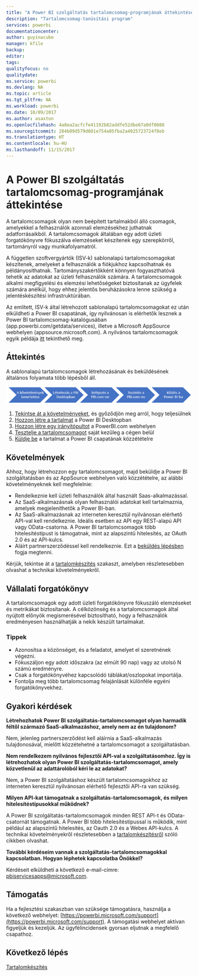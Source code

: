 ```yaml
---
title: "A Power BI szolgáltatás tartalomcsomag-programjának áttekintése"
description: "Tartalomcsomag-tanúsítási program"
services: powerbi
documentationcenter: 
author: guyinacube
manager: kfile
backup: 
editor: 
tags: 
qualityfocus: no
qualitydate: 
ms.service: powerbi
ms.devlang: NA
ms.topic: article
ms.tgt_pltfrm: NA
ms.workload: powerbi
ms.date: 10/09/2017
ms.author: asaxton
ms.openlocfilehash: 4a8ea2acfcfe41192b82addfe52dbe67a0df8088
ms.sourcegitcommit: 284b09d579d601e754a05fba2a4025723724f8eb
ms.translationtype: HT
ms.contentlocale: hu-HU
ms.lasthandoff: 11/15/2017
---
```

# <a name="overview-of-the-power-bi-service-content-pack-program"></a>A Power BI szolgáltatás tartalomcsomag-programjának áttekintése
A tartalomcsomagok olyan nem beépített tartalmakból álló csomagok, amelyekkel a felhasználók azonnali elemzésekhez juthatnak adatforrásaikból. A tartalomcsomagok általában egy adott üzleti forgatókönyvre fókuszálva elemzéseket készítenek egy szerepkörről, tartományról vagy munkafolyamatról.

A független szoftvergyártók (ISV-k) sablonalapú tartalomcsomagokat készítenek, amelyeket a felhasználók a fiókjukhoz kapcsolhatnak és példányosíthatnak. Tartományszakértőkként könnyen fogyaszthatóvá tehetik az adatokat az üzleti felhasználók számára. A tartalomcsomagok alkalmi megfigyelési és elemzési lehetőségeket biztosítanak az ügyfelek számára anélkül, hogy ehhez jelentős beruházásokra lenne szükség a jelentéskészítési infrastruktúrában. 

Az említett, ISV-k által létrehozott sablonalapú tartalomcsomagokat ez után elküldheti a Power BI csapatának, így nyilvánosan is elérhetők lesznek a Power BI tartalomcsomag-katalógusában (app.powerbi.com/getdata/services), illetve a Microsoft AppSource webhelyen (appsource.microsoft.com). A nyilvános tartalomcsomagok egyik példája [itt](template-content-pack-experience.md) tekinthető meg.

## <a name="overview"></a>Áttekintés
A sablonalapú tartalomcsomagok létrehozásának és beküldésének általános folyamata több lépésből áll.

 ![Folyamat](media/service-content-pack-overview/developer-content-pack-overview.png)

1. [Tekintse át a követelményeket](#requirements), és győződjön meg arról, hogy teljesülnek
2. [Hozzon létre a tartalmat](template-content-pack-authoring.md#queries) a Power BI Desktopban
3. [Hozzon létre egy irányítópultot](template-content-pack-authoring.md#dashboard) a PowerBI.com webhelyen
4. [Tesztelje a tartalomcsomagot](template-content-pack-testing.md) saját kezűleg a cégen belül
5. [Küldje be](template-content-pack-testing.md#submission) a tartalmat a Power BI csapatának közzétételre

<a name="requirements"></a>

## <a name="requirements"></a>Követelmények
Ahhoz, hogy létrehozzon egy tartalomcsomagot, majd beküldje a Power BI szolgáltatásban és az AppSource webhelyen való közzétételre, az alábbi követelményeknek kell megfelelnie:

* Rendelkeznie kell üzleti felhasználók által használt Saas-alkalmazással.
* Az SaaS-alkalmazásnak olyan felhasználói adatokat kell tartalmaznia, amelyek megjeleníthetők a Power BI-ban.
* Az SaaS-alkalmazásnak az interneten keresztül nyilvánosan elérhető API-val kell rendelkeznie. Ideális esetben az API egy REST-alapú API vagy OData-csatorna. A Power BI tartalomcsomagok több hitelesítéstípust is támogatnak, mint az alapszintű hitelesítés, az OAuth 2.0 és az API-kulcs. 
* Aláírt partnerszerződéssel kell rendelkeznie. Ezt a [beküldés lépésben](template-content-pack-testing.md#submission) fogja megtenni.

Kérjük, tekintse át a [tartalomkészítés](template-content-pack-authoring.md) szakaszt, amelyben részletesebben olvashat a technikai követelményekről.

## <a name="business-scenario"></a>Vállalati forgatókönyv
A tartalomcsomagok egy adott üzleti forgatókönyvre fókuszáló elemzéseket és metrikákat biztosítanak. A célközönség és a tartalomcsomagok által nyújtott előnyök megismerésével biztosítható, hogy a felhasználók eredményesen használhatják a nekik készült tartalmakat.

### <a name="tips"></a>Tippek
* Azonosítsa a közönséget, és a feladatot, amelyet el szeretnének végezni.  
* Fókuszáljon egy adott időszakra (az elmúlt 90 nap) vagy az utolsó N számú eredményre.  
* Csak a forgatókönyvéhez kapcsolódó táblákat/oszlopokat importálja.  
* Fontolja meg több tartalomcsomag felajánlását különféle egyéni forgatókönyvekhez.  

## <a name="frequently-asked-questions"></a>Gyakori kérdések
**Létrehozhatok Power BI szolgáltatás-tartalomcsomagot olyan harmadik féltől származó SaaS-alkalmazáshoz, amely nem az én tulajdonom?**

Nem, jelenleg partnerszerződést kell aláírnia a SaaS-alkalmazás tulajdonosával, mielőtt közzétehetné a tartalomcsomagot a szolgáltatásban.

**Nem rendelkezem nyilvános fejlesztői API-val a szolgáltatásomhoz. Így is létrehozhatok olyan Power BI szolgáltatás-tartalomcsomagot, amely közvetlenül az adattárolóból kéri le az adatokat?**

Nem, a Power BI szolgáltatáshoz készült tartalomcsomagokhoz az interneten keresztül nyilvánosan elérhető fejlesztői API-ra van szükség.

**Milyen API-kat támogatnak a szolgáltatás-tartalomcsomagok, és milyen hitelesítéstípusokkal működnek?**

A Power BI szolgáltatás-tartalomcsomagok minden REST API-t és OData-csatornát támogatnak. A Power BI több hitelesítéstípussal is működik, mint például az alapszintű hitelesítés, az Oauth 2.0 és a Webes API-kulcs. A technikai követelményekről részletesebben a [tartalomkészítésről](template-content-pack-authoring.md#dashboard) szóló cikkben olvashat.

**További kérdéseim vannak a szolgáltatás-tartalomcsomagokkal kapcsolatban. Hogyan léphetek kapcsolatba Önökkel?**

Kérdéseit elküldheti a következő e-mail-címre: pbiservicesapps@microsoft.com.

## <a name="support"></a>Támogatás
Ha a fejlesztési szakaszban van szüksége támogatásra, használja a következő webhelyet: [https://powerbi.microsoft.com/support](https://powerbi.microsoft.com/support). A támogatási webhelyet aktívan figyeljük és kezeljük. Az ügyfélincidensek gyorsan eljutnak a megfelelő csapathoz.

## <a name="next-step"></a>Következő lépés
[Tartalomkészítés](template-content-pack-authoring.md)

